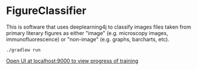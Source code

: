 # FigureClassifier

This is software that uses deeplearning4j to classify images files taken from primary literary figures as either "image" (e.g. microscopy images, immunofluorescence) or "non-image" (e.g. graphs, barcharts, etc).


    ./gradlew run  

[Open UI at localhost:9000 to view progress of training](http://localhost:9000)
